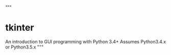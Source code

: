 """
# tkinter
An introduction to GUI programming with Python 3.4+
Assumes Python3.4.x or Python3.5.x
"""
